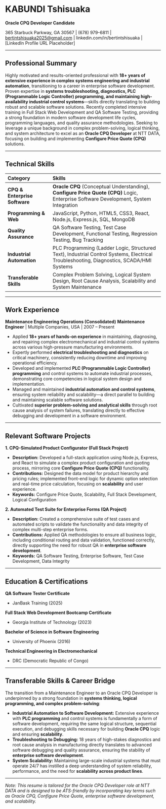 # KABUNDI Tshisuaka
**Oracle CPQ Developer Candidate**

365 Starbuck Parkway, GA 30567 | (678) 979-6811 | bertintshisuaka2025@gmail.com | linkedin.com/in/bertintshisuaka | [LinkedIn Profile URL Placeholder]

---

## Professional Summary

Highly motivated and results-oriented professional with **18+ years of extensive experience in complex systems engineering and industrial automation**, transitioning to a career in enterprise software development. Proven expertise in **systems troubleshooting, diagnostics, PLC (Programmable Logic Controller) programming, and maintaining high-availability industrial control systems**—skills directly translating to building robust and scalable software solutions. Recently completed intensive training in Full Stack Web Development and QA Software Testing, providing a strong foundation in modern software development life cycles, programming languages, and quality assurance methodologies. Seeking to leverage a unique background in complex problem-solving, logical thinking, and system architecture to excel as an **Oracle CPQ Developer** at NTT DATA, focusing on building and implementing **Configure Price Quote (CPQ)** solutions.

---

## Technical Skills

| Category | Skills |
| :--- | :--- |
| **CPQ & Enterprise Software** | **Oracle CPQ** (Conceptual Understanding), **Configure Price Quote (CPQ)** Logic, Enterprise Software Development, System Integration |
| **Programming & Web** | JavaScript, Python, HTML5, CSS3, React, Node.js, Express.js, SQL, MongoDB |
| **Quality Assurance** | QA Software Testing, Test Case Development, Functional Testing, Regression Testing, Bug Tracking |
| **Industrial Automation** | PLC Programming (Ladder Logic, Structured Text), Industrial Control Systems, Electrical Troubleshooting, Diagnostics, SCADA/HMI Systems |
| **Transferable Skills** | Complex Problem Solving, Logical System Design, Root Cause Analysis, Scalability and System Maintenance |

---

## Work Experience

**Maintenance Engineering Operations (Consolidated)**
**Maintenance Engineer** | Multiple Companies, USA | 2007 – Present

*   Applied **18+ years of hands-on experience** in maintaining, diagnosing, and repairing complex electromechanical and industrial control systems across various high-pressure manufacturing environments.
*   Expertly performed **electrical troubleshooting and diagnostics** on critical machinery, consistently reducing downtime and improving operational efficiency.
*   Developed and implemented **PLC (Programmable Logic Controller) programming** and control systems to automate industrial processes, demonstrating core competencies in logical system design and implementation.
*   Managed and maintained **industrial automation and control systems**, ensuring system reliability and scalability—a direct parallel to building and maintaining scalable software solutions.
*   Cultivated **superior problem-solving and analytical skills** through root cause analysis of system failures, translating directly to effective debugging and development in a software environment.

---

## Relevant Software Projects

**1. CPQ-Simulated Product Configurator (Full Stack Project)**
*   **Description:** Developed a full-stack application using Node.js, Express, and React to simulate a complex product configuration and quoting process, mirroring core **Configure Price Quote (CPQ)** functionality.
*   **Contributions:** Designed the data model for product hierarchy and pricing rules; implemented front-end logic for dynamic option selection and real-time price calculation, focusing on **scalability** and user experience.
*   **Keywords:** Configure Price Quote, Scalability, Full Stack Development, Logical Configuration

**2. Automated Test Suite for Enterprise Forms (QA Project)**
*   **Description:** Created a comprehensive suite of test cases and automated scripts to validate the functionality and data integrity of complex multi-step enterprise forms.
*   **Contributions:** Applied QA methodologies to ensure all business logic, including conditional routing and data validation, functioned correctly, directly supporting the need for robust QA in **enterprise software development**.
*   **Keywords:** QA Software Testing, Enterprise Software, Test Case Development, Data Integrity

---

## Education & Certifications

**QA Software Tester Certificate**
*   JanBask Training (2025)

**Full Stack Web Development Bootcamp Certificate**
*   Georgia Institute of Technology (2023)

**Bachelor of Science in Software Engineering**
*   University of Phoenix (2016)

**Technical Engineering in Electromechanical**
*   DRC (Democratic Republic of Congo)

---

## Transferable Skills & Career Bridge

The transition from a Maintenance Engineer to an Oracle CPQ Developer is underpinned by a strong foundation in **systems thinking, logical programming, and complex problem-solving**:

*   **Industrial Automation to Software Development:** Extensive experience with **PLC programming** and control systems is fundamentally a form of software development, requiring the same logical structure, sequential execution, and debugging skills necessary for building **Oracle CPQ** logic and ensuring **scalability**.
*   **Troubleshooting to Debugging:** 18 years of high-stakes diagnostics and root cause analysis in manufacturing directly translates to advanced software debugging and quality assurance, ensuring the stability of **enterprise software development**.
*   **System Scalability:** Maintaining large-scale industrial systems that must operate 24/7 has instilled a deep understanding of system reliability, performance, and the need for **scalability across product lines**.

---

*Note: This resume is tailored for the Oracle CPQ Developer role at NTT DATA and is designed to be ATS-friendly by incorporating key terms such as Oracle CPQ, Configure Price Quote, enterprise software development, and scalability.*